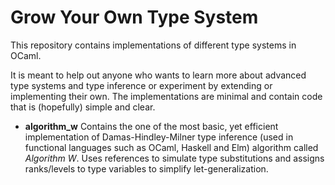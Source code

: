 Grow Your Own Type System
=========================


This repository contains implementations of different type systems in OCaml.

It is meant to help out anyone who wants to learn more about advanced type systems and
type inference or experiment by extending or implementing their own. The implementations
are minimal and contain code that is (hopefully) simple and clear.

-   **algorithm_w**
    Contains the one of the most basic, yet efficient implementation of Damas-Hindley-Milner
		type inference (used in functional languages such as OCaml, Haskell and Elm) algorithm
		called *Algorithm W*. Uses references to simulate type substitutions and assigns
		ranks/levels to type variables to simplify let-generalization.
